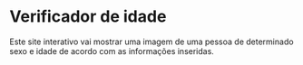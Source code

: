 # Verificador de idade
 
Este site interativo vai mostrar uma imagem de uma pessoa de determinado sexo e idade de acordo com as informações inseridas. 
